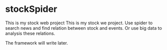 # stockSpider
This is my stock web project
This is my stock we project.
Use spider to search news and find relation between stock and events.
Or use big data to analysis these relations.

The framework will write later.
